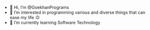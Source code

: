 - 👋 Hi, I’m @GoekhanPrograms
- 👀 I’m interested in programming various and diverse things that can ease my life :D
- 🌱 I’m currently learning Software Technology
